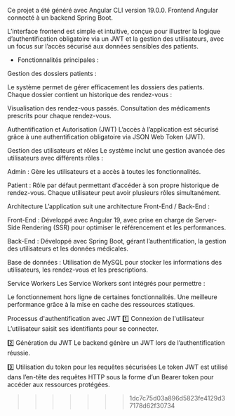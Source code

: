 
Ce projet a été généré avec Angular CLI version 19.0.0.
Frontend Angular connecté à un backend Spring Boot.

L’interface frontend est simple et intuitive, conçue pour illustrer la logique d’authentification obligatoire via un JWT et la gestion des utilisateurs, avec un focus sur l’accès sécurisé aux données sensibles des patients.


- Fonctionnalités principales :

 Gestion des dossiers patients :

Le système permet de gérer efficacement les dossiers des patients. Chaque dossier contient un historique des rendez-vous :

Visualisation des rendez-vous passés.
Consultation des médicaments prescrits pour chaque rendez-vous.

 Authentification et Autorisation (JWT)
L’accès à l’application est sécurisé grâce à une authentification obligatoire via JSON Web Token (JWT).

Gestion des utilisateurs et rôles
Le système inclut une gestion avancée des utilisateurs avec différents rôles :

Admin : Gère les utilisateurs et a accès à toutes les fonctionnalités.

Patient : Rôle par défaut permettant d’accéder à son propre historique de rendez-vous.
Chaque utilisateur peut avoir plusieurs rôles simultanément.

 Architecture
L’application suit une architecture Front-End / Back-End :

Front-End : Développé avec Angular 19, avec prise en charge de Server-Side Rendering (SSR) pour optimiser le référencement et les performances.

Back-End : Développé avec Spring Boot, gérant l’authentification, la gestion des utilisateurs et les données médicales.

Base de données : Utilisation de MySQL pour stocker les informations des utilisateurs, les rendez-vous et les prescriptions.

 Service Workers
Les Service Workers sont intégrés pour permettre :

Le fonctionnement hors ligne de certaines fonctionnalités.
Une meilleure performance grâce à la mise en cache des ressources statiques.

 Processus d'authentification avec JWT
1️⃣ Connexion de l'utilisateur
L’utilisateur saisit ses identifiants pour se connecter.

2️⃣ Génération du JWT
Le backend génère un JWT lors de l’authentification réussie.

3️⃣ Utilisation du token pour les requêtes sécurisées
Le token JWT est utilisé dans l’en-tête des requêtes HTTP sous la forme d’un Bearer token pour accéder aux ressources protégées.
>>>>>>> 1dc7c75d03a896d5823fe4129d37178d62f30734
